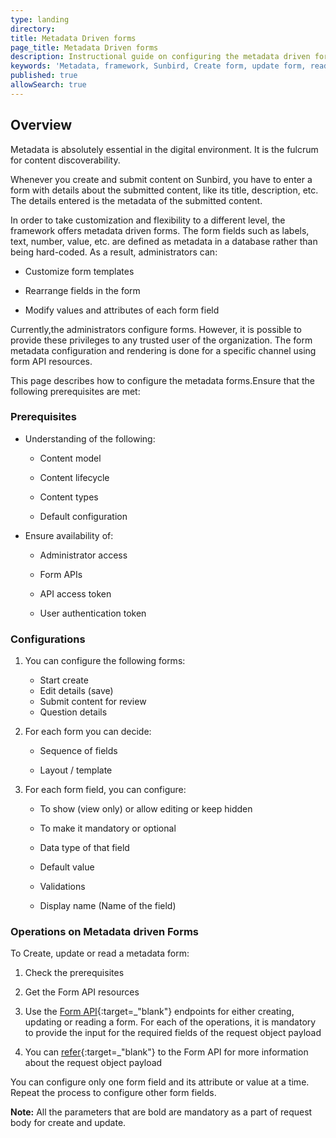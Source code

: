 ```yaml
---
type: landing
directory: 
title: Metadata Driven forms
page_title: Metadata Driven forms
description: Instructional guide on configuring the metadata driven forms 
keywords: 'Metadata, framework, Sunbird, Create form, update form, read form'
published: true
allowSearch: true
---
```


## Overview

Metadata is absolutely essential in the digital environment. It is the fulcrum for content discoverability.

Whenever you create and submit content on Sunbird, you have to enter a form with details about the submitted content, like its title, description, etc. The details entered is the metadata of the submitted content.

In order to take customization and flexibility to a different level, the framework offers metadata driven forms. The form fields such as labels, text, number, value, etc. are defined as metadata in a database rather than being hard-coded. As a result, administrators can:

* Customize form templates

* Rearrange fields in the form

* Modify values and attributes of each form field

Currently,the administrators configure forms. However, it is possible to provide these privileges to any trusted user of the organization. The form metadata configuration and rendering is done for a specific channel using form API resources. 

This page describes how to configure the metadata forms.Ensure that the following prerequisites are met:

### Prerequisites

* Understanding of the following:

    * Content model

    * Content lifecycle

    * Content types

    * Default configuration

* Ensure availability of:

    * Administrator access

    * Form APIs

    * API access token

    * User authentication token

### Configurations

1. You can configure the following forms:

   * Start create
   * Edit details (save)
   * Submit content for review
   * Question details

2. For each form  you can decide:

    * Sequence of fields

    * Layout / template

3. For each form field, you can configure:

    * To show (view only) or allow editing or keep hidden

    * To make it mandatory or optional

    * Data type of that field

    * Default value

    * Validations

    * Display name (Name of the field)

### Operations on Metadata driven Forms

To Create, update or read a metadata form:

1. Check the prerequisites

2. Get the Form API resources

3. Use the [Form API](http://www.sunbird.org/apis/form/){:target=_"blank"} endpoints for either creating, updating or reading a form. For each of the operations, it is mandatory to provide the input for the required  fields of the request object payload

4. You can  [refer](http://www.sunbird.org/apis/form/){:target=_"blank"} to the Form API  for more information about the request object payload

You can configure only one form field and its attribute or value at a time. Repeat the process to configure other form fields.

**Note:** All the parameters that are bold are mandatory as a part of request body for create and update.
